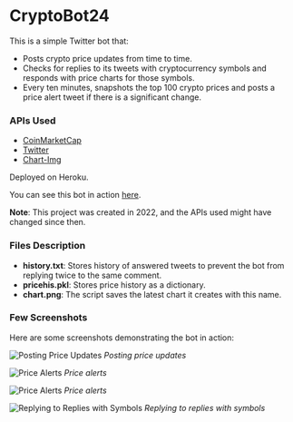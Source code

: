 # CryptoBot24

This is a simple Twitter bot that:

- Posts crypto price updates from time to time.
- Checks for replies to its tweets with cryptocurrency symbols and responds with price charts for those symbols.
- Every ten minutes, snapshots the top 100 crypto prices and posts a price alert tweet if there is a significant change.

### APIs Used
- [CoinMarketCap](https://coinmarketcap.com)
- [Twitter](https://twitter.com)
- [Chart-Img](https://chart-img.com)

Deployed on Heroku.

You can see this bot in action [here](https://twitter.com/CryptoBot24).

**Note**: This project was created in 2022, and the APIs used might have changed since then.

### Files Description
- **history.txt**: Stores history of answered tweets to prevent the bot from replying twice to the same comment.
- **pricehis.pkl**: Stores price history as a dictionary.
- **chart.png**: The script saves the latest chart it creates with this name.

### Few Screenshots
Here are some screenshots demonstrating the bot in action:

![Posting Price Updates](screenshots/screenshot1.png)
*Posting price updates*

![Price Alerts](screenshots/screenshot2.png)
*Price alerts*

![Price Alerts](screenshots/screenshot3.png)
*Price alerts*

![Replying to Replies with Symbols](screenshots/screenshot4.png)
*Replying to replies with symbols*
